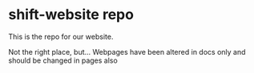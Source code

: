 # shift-website repo
This is the repo for our website.

Not the right place, but...
Webpages have been altered in docs only and should be changed in pages also

